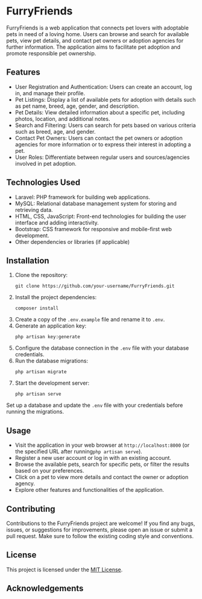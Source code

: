 

# FurryFriends

FurryFriends is a web application that connects pet lovers with adoptable pets in need of a loving home. Users can browse and search for available pets, view pet details, and contact pet owners or adoption agencies for further information. The application aims to facilitate pet adoption and promote responsible pet ownership.

## Features

- User Registration and Authentication: Users can create an account, log in, and manage their profile.
- Pet Listings: Display a list of available pets for adoption with details such as pet name, breed, age, gender, and description.
- Pet Details: View detailed information about a specific pet, including photos, location, and additional notes.
- Search and Filtering: Users can search for pets based on various criteria such as breed, age, and gender.
- Contact Pet Owners: Users can contact the pet owners or adoption agencies for more information or to express their interest in adopting a pet.
- User Roles: Differentiate between regular users and sources/agencies involved in pet adoption.

## Technologies Used

- Laravel: PHP framework for building web applications.
- MySQL: Relational database management system for storing and retrieving data.
- HTML, CSS, JavaScript: Front-end technologies for building the user interface and adding interactivity.
- Bootstrap: CSS framework for responsive and mobile-first web development.
- Other dependencies or libraries (if applicable)

## Installation

1. Clone the repository:
   ```
   git clone https://github.com/your-username/FurryFriends.git
   ```
2. Install the project dependencies:
   ```
   composer install
   ```
3. Create a copy of the ```.env.example``` file and rename it to ```.env```.
4. Generate an application key:
   ```
   php artisan key:generate
   ```
5. Configure the database connection in the ```.env``` file with your database credentials.
6. Run the database migrations:
   ```
   php artisan migrate
   ```
7. Start the development server:
   ```
   php artisan serve
   ```

Set up a database and update the ```.env``` file with your credentials before running the migrations.

## Usage

- Visit the application in your web browser at ```http://localhost:8000``` (or the specified URL after running```php artisan serve```).
- Register a new user account or log in with an existing account.
- Browse the available pets, search for specific pets, or filter the results based on your preferences.
- Click on a pet to view more details and contact the owner or adoption agency.
- Explore other features and functionalities of the application.

## Contributing

Contributions to the FurryFriends project are welcome! If you find any bugs, issues, or suggestions for improvements, please open an issue or submit a pull request. Make sure to follow the existing coding style and conventions.

## License

This project is licensed under the [MIT License](LICENSE).

## Acknowledgements





